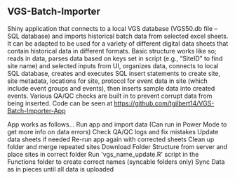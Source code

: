 ## VGS-Batch-Importer

Shiny application that connects to a local VGS database (VGS50.db file – SQL database) and imports historical batch data from selected excel sheets. It can be adapted to be used for a variety of different digital data sheets that contain historical data in different formats. Basic structure works like so; reads in data, parses data based on keys set in script (e.g., “SiteID” to find site name) and selected inputs from UI, organizes data, connects to local SQL database, creates and executes SQL insert statements to create site, site metadata, locations for site, protocol for event data in site (which include event groups and events), then inserts sample data into created events. Various QA/QC checks are built in to prevent corrupt data from being inserted. Code can be seen at https://github.com/tgilbert14/VGS-Batch-Importer-App

App works as follows...
Run app and import data (Can run in Power Mode to get more info on data errors)
Check QA/QC logs and fix mistakes
Update data sheets if needed
Re-run app again with corrected sheets
Clean up folder and merge repeated sites
Download Folder Structure from server and place sites in correct folder
Run 'vgs_name_update.R' script in the Functions folder to create correct names (syncable folders only)
Sync Data as in pieces until all data is uploaded